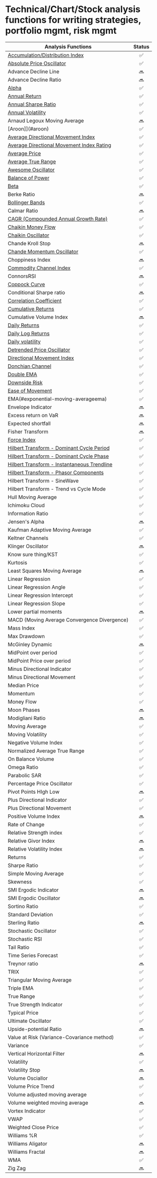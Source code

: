 # Technical/Chart/Stock analysis functions for writing strategies, portfolio mgmt, risk mgmt

| Analysis Functions|Status 
| -------------     |:-------------:|
| [Accumulation/Distribution Index](#accumulation-distribution-index)| ✅ 
| [Absolute Price Oscillator](#absolute-price-oscillator)| ✅ 
| Advance Decline Line| 🔜
| Advance Decline Ratio| 🔜
| [Alpha](#alpha) |✅ 
| [Annual Return](#annual-return) | ✅ 
| [Annual Sharpe Ratio](#annual-sharpe-ratio)|✅ 
| [Annual Volatility](#annual-volatility)| ✅ 
| Arnaud Legoux Moving Average| 🔜
| [Aroon]](#aroon)|✅ 
| [Average Directional Movement Index](#average-directional-movement-index)|✅ 
| [Average Directional Movement Index Rating](#average-directional-movement-index-rating)|✅ 
| [Average Price](#average-price) | ✅ 
| [Average True Range](#average_true_range)| ✅ 
| [Awesome Oscillator](#awesome-oscillator)| ✅ 
| [Balance of Power](#balance-of-power)|✅ 
| [Beta](#beta)|✅ 
| Berke Ratio| 🔜
| [Bollinger Bands](#bollinger-bands)|✅ 
| Calmar Ratio|🔜
| [CAGR (Compounded Annual Growth Rate)](#cagr-compounded-annual-growth-rate)|✅ 
| [Chaikin Money Flow](#chaikin-money-flow)|✅
| [Chaikin Oscillator](#chaikin-oscillator)|✅
| Chande Kroll Stop| 🔜
| [Chande Momentum Oscillator](#chande-momentum-oscillator)| ✅
| Choppiness Index| 🔜
| [Commodity Channel Index](#commodity-channel-index)| ✅
| ConnorsRSI| 🔜
| [Coppock Curve](#coppock-curve)|✅ 
| Conditional Sharpe ratio| 🔜
| [Correlation Coefficient](#correlation-coefficien)|✅ 
| [Cumulative Returns](#cumulative-returns) |✅ 
| Cumulative Volume Index| 🔜
| [Daily Returns](#daily-returns)|✅ 
| [Daily Log Returns](#daily-log-returns)|✅ 
| [Daily volatility](#daily-volatility)|✅
| [Detrended Price Oscillator](#detrended-price-oscillator)| ✅
| [Directional Movement Index](#directional-movement-index)|✅
| [Donchian Channel](#donchian-channel)|✅
| [Double EMA](#double-ema) |✅
| [Downside Risk](#downside-risk)|✅ 
| [Ease of Movement](#ease-of-movement)| ✅
| EMA(#exponential-moving-averageema)|✅
| Envelope Indicator| 🔜
| Excess return on VaR| 🔜
| Expected shortfall| 🔜
| Fisher Transform| 🔜 
| [Force Index](#force-index)| ✅
| [Hilbert Transform - Dominant Cycle Period](#hilbert-transform-dominant-cycle-period)|✅
| [Hilbert Transform - Dominant Cycle Phase](#hilbert-transform-dominant-cycle-phase)|✅
| [Hilbert Transform - Instantaneous Trendline](#hilbert-transform-instantaneous-trendline)|✅
| [Hilbert Transform - Phasor Components](#hilbert-transform-phasor-components)|✅
| Hilbert Transform - SineWave|✅
| Hilbert Transform - Trend vs Cycle Mode|✅
| Hull Moving Average |✅ 
| Ichimoku Cloud|✅
| Information Ratio|✅ 
| Jensen's Alpha| 🔜
| Kaufman Adaptive Moving Average|✅
| Keltner Channels |✅
| Klinger Oscillator | 🔜
| Know sure thing/KST|✅
| Kurtosis|✅ 
| Least Squares Moving Average| 🔜
| Linear Regression |✅
| Linear Regression Angle|✅
| Linear Regression Intercept|✅
| Linear Regression Slope|✅
| Lower partial moments| 🔜
| MACD (Moving Average Convergence Divergence)|✅
| Mass Index |✅
| Max Drawdown|✅ 
| McGinley Dynamic | 🔜
| MidPoint over period|✅
| MidPoint Price over period|✅
| Minus Directional Indicator|✅
| Minus Directional Movement|✅
| Median Price|✅
| Momentum |✅
| Money Flow | ✅
| Moon Phases| 🔜
| Modigliani Ratio| 🔜
| Moving Average |✅
| Moving Volatility|✅ 
| Negative Volume Index|✅
| Normalized Average True Range|✅
| On Balance Volume|✅
| Omega Ratio|✅ 
| Parabolic SAR|✅
| Percentage Price Oscillator|✅
| Pivot Points HIgh Low| 🔜
| Plus Directional Indicator|✅
| Plus Directional Movement|✅
| Positive Volume Index| 🔜
| Rate of Change |✅ 
| Relative Strength index|✅ 
| Relative Givor Index| 🔜
| Relative Volatility Index| 🔜
| Returns| ✅ 
| Sharpe Ratio|✅ 
| Simple Moving Average|✅ 
| Skewness|✅ 
| SMI Ergodic Indicator | 🔜
| SMI Ergodic Oscillator | 🔜
| Sortino Ratio|✅ 
| Standard Deviation|✅ 
| Sterling Ratio| 🔜
| Stochastic Oscillator|✅ 
| Stochastic RSI|✅ 
| Tail Ratio|✅ 
| Time Series Forecast|✅ 
| Treynor ratio| 🔜
| TRIX|✅ 
| Triangular Moving Average|✅ 
| Triple EMA|✅ 
| True Range | ✅ 
| True Strength Indicator |✅ 
| Typical Price|✅ 
| Ultimate Oscillator |✅ 
| Upside-potential Ratio| 🔜
| Value at Risk (Variance-Covariance method)|✅ 
| Variance|✅ 
| Vertical Horizontal Filter| 🔜
| Volatility|✅ 
| Volatility Stop| 🔜
| Volume Osciallor | 🔜
| Volume Price Trend|✅ 
| Volume adjusted moving average|✅ 
| Volume weighted moving average| 🔜
| Vortex Indicator |✅ 
| VWAP|✅ 
| Weighted Close Price|✅ 
| Williams %R|✅ 
| Williams Aligator | 🔜
| Williams Fractal | 🔜
| WMA|✅ 
| Zig Zag | 🔜






























